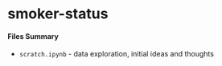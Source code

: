 # smoker-status


#### Files Summary
- `scratch.ipynb` - data exploration, initial ideas and thoughts